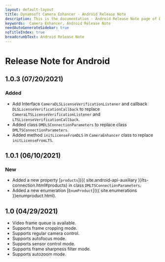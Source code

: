 ```yaml
---
layout: default-layout
title: Dynamsoft Camera Enhancer - Android Release Note
description: This is the documentation - Android Release Note page of Dynamsoft Camera Enhancer.
keywords:  Camera Enhancer, Android Release Note
needAutoGenerateSidebar: true
noTitleIndex: true
breadcrumbText: Android Release Note
---
```


# Release Note for Android

## 1.0.3 (07/20/2021)

### Added

- Add Interface `CameraDLSLicenseVerificationListener` and callback `DLSLicenseVerificationCallback` to replace `CameraLTSLicenseVerificationListener` and `LTSLicenseVerificationCallback`.
- Added class `DMDLSConnectionParameters` to replace class `DMLTSConnectionParameters`.
- Added method `initLicenseFromDLS` in `CameraEnhancer` class to replace `initLicenseFromLTS`.

## 1.0.1 (06/10/2021)

### New

- Added a new property [`products`]({{ site.android-api-auxiliary }}lts-connection.html#products) in class `DMLTSConnectionParameters`.
- Added a new enumeration [`EnumProduct`]({{ site.enumerations }}enumproduct.html).

## 1.0 (04/29/2021)

- Video frame queue is available.
- Supports frame cropping mode.
- Supports regular camera control.
- Supports autofocus mode.
- Supports sensor control mode.
- Supports frame sharpness filter mode.
- Supports autozoom mode.
